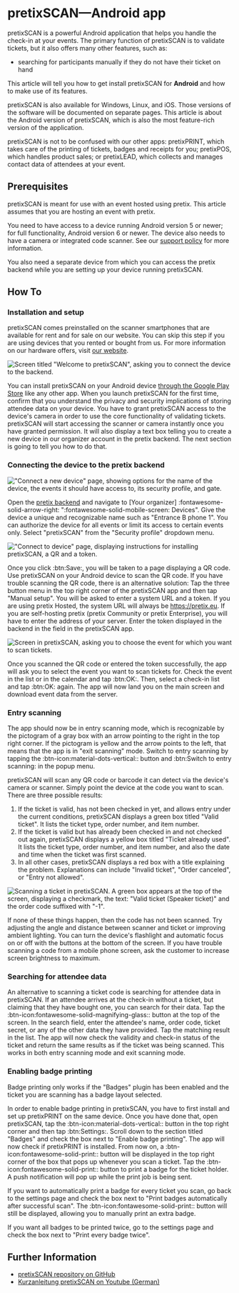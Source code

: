 # pretixSCAN—Android app 

pretixSCAN is a powerful Android application that helps you handle the check-in at your events. 
The primary function of pretixSCAN is to validate tickets, but it also offers many other features, such as: 

 - searching for participants manually if they do not have their ticket on hand 

This article will tell you how to get install pretixSCAN for **Android** and how to make use of its features. 

pretixSCAN is also available for Windows, Linux, and iOS. 
Those versions of the software will be documented on separate pages. 
This article is about the Android version of pretixSCAN, which is also the most feature-rich version of the application. 

pretixSCAN is not to be confused with our other apps: pretixPRINT, which takes care of the printing of tickets, badges and receipts for you; pretixPOS, which handles product sales; or pretixLEAD, which collects and manages contact data of attendees at your event. 

## Prerequisites

pretixSCAN is meant for use with an event hosted using pretix. 
This article assumes that you are hosting an event with pretix. 

You need to have access to a device running Android version 5 or newer; for full functionality, Android version 6 or newer. 
The device also needs to have a camera or integrated code scanner. 
See our [support policy](https://docs.pretix.eu/en/latest/user/android-version-support.html#pretixscan) for more information. 

You also need a separate device from which you can access the pretix backend while you are setting up your device running pretixSCAN. 

## How To

### Installation and setup 

pretixSCAN comes preinstalled on the scanner smartphones that are available for rent and for sale on our website. 
You can skip this step if you are using devices that you rented or bought from us. 
For more information on our hardware offers, visit [our website](https://pretix.eu/about/en/hardware/scan). 

![Screen titled "Welcome to pretixSCAN", asking you to connect the device to the backend.](../assets/screens/scan/welcome.png "Welcome to pretixSCAN screenshot") 

You can install pretixSCAN on your Android device [through the Google Play Store](https://play.google.com/store/apps/details?id=eu.pretix.pretixscan.droid) like any other app. 
When you launch pretixSCAN for the first time, confirm that you understand the privacy and security implications of storing attendee data on your device. 
You have to grant pretixSCAN access to the device's camera in order to use the core functionality of validating tickets. 
pretixSCAN will start accessing the scanner or camera instantly once you have granted permission. 
It will also display a text box telling you to create a new device in our organizer account in the pretix backend. 
The next section is going to tell you how to do that. 

### Connecting the device to the pretix backend 

!["Connect a new device" page, showing options for the name of the device, the events it should have access to, its security profile, and gate.](../assets/screens/scan/connect-new-device.png "Connect new device screenshot") 

Open the [pretix backend](https://pretix.eu/control/) and navigate to [Your organizer] :fontawesome-solid-arrow-right: ":fontawesome-solid-mobile-screen: Devices". 
Give the device a unique and recognizable name such as "Entrance B phone 1". 
You can authorize the device for all events or limit its access to certain events only. 
Select "pretixSCAN" from the "Security profile" dropdown menu. 

!["Connect to device" page, displaying instructions for installing pretixSCAN, a QR and a token.](../assets/screens/scan/connect-device.png "Connect to device screenshot") 

Once you click :btn:Save:, you will be taken to a page displaying a QR code. 
Use pretixSCAN on your Android device to scan the QR code. 
If you have trouble scanning the QR code, there is an alternative solution: 
Tap the three button menu in the top right corner of the pretixSCAN app and then tap "Manual setup". 
You will be asked to enter a system URL and a token. 
If you are using pretix Hosted, the system URL will always be https://pretix.eu. 
If you are self-hosting pretix (pretix Community or pretix Enterprise), you will have to enter the address of your server. 
Enter the token displayed in the backend in the field in the pretixSCAN app. 

![Screen in pretixSCAN, asking you to choose the event for which you want to scan tickets.](../assets/screens/scan/select-event.png "Select event screenshot") 

Once you scanned the QR code or entered the token successfully, the app will ask you to select the event you want to scan tickets for. 
Check the event in the list or in the calendar and tap :btn:OK:. 
Then, select a check-in list and tap :btn:OK: again. 
The app will now land you on the main screen and download event data from the server. 

### Entry scanning

The app should now be in entry scanning mode, which is recognizable by the pictogram of a gray box with an arrow pointing to the right in the top right corner. 
If the pictogram is yellow and the arrow points to the left, that means that the app is in "exit scanning" mode. 
Switch to entry scanning by tapping the :btn-icon:material-dots-vertical:: button and :btn:Switch to entry scanning: in the popup menu. 

pretixSCAN will scan any QR code or barcode it can detect via the device's camera or scanner. 
Simply point the device at the code you want to scan. 
There are three possible results: 

 1. If the ticket is valid, has not been checked in yet, and allows entry under the current conditions, pretixSCAN displays a green box titled "Valid ticket". 
 It lists the ticket type, order number, and item number. 
 2. If the ticket is valid but has already been checked in and not checked out again, pretixSCAN displays a yellow box titled "Ticket already used". 
 It lists the ticket type, order number, and item number, and also the date and time when the ticket was first scanned. 
 3. In all other cases, pretixSCAN displays a red box with a title explaining the problem. 
 Explanations can include  "Invalid ticket", "Order canceled", or "Entry not allowed". 

![Scanning a ticket in pretixSCAN. A green box appears at the top of the screen, displaying a checkmark, the text: "Valid ticket (Speaker ticket)" and the order code suffixed with "-1".](../assets/screens/scan/valid.png "Valid ticket screenshot") 

If none of these things happen, then the code has not been scanned. 
Try adjusting the angle and distance between scanner and ticket or improving ambient lighting. 
You can turn the device's flashlight and automatic focus on or off with the buttons at the bottom of the screen. 
If you have trouble scanning a code from a mobile phone screen, ask the customer to increase screen brightness to maximum. 

### Searching for attendee data 

An alternative to scanning a ticket code is searching for attendee data in pretixSCAN. 
If an attendee arrives at the check-in without a ticket, but claiming that they have bought one, you can search for their data. 
Tap the :btn-icon:fontawesome-solid-magnifying-glass:: button at the top of the screen. 
In the search field, enter the attendee's name, order code, ticket secret, or any of the other data they have provided. 
Tap the matching result in the list. 
The app will now check the validity and check-in status of the ticket and return the same results as if the ticket was being scanned. 
This works in both entry scanning mode and exit scanning mode. 

### Enabling badge printing 

Badge printing only works if the "Badges" plugin has been enabled and the ticket you are scanning has a badge layout selected. 

In order to enable badge printing in pretixSCAN, you have to first install and set up pretixPRINT on the same device. 
Once you have done that, open pretixSCAN, tap the :btn-icon:material-dots-vertical:: button in the top right corner and then tap :btn:Settings:. 
Scroll down to the section titled "Badges" and check the box next to "Enable badge printing". 
The app will now check if pretixPRINT is installed. 
From now on, a :btn-icon:fontawesome-solid-print:: button will be displayed in the top right corner of the box that pops up whenever you scan a ticket. 
Tap the :btn-icon:fontawesome-solid-print:: button to print a badge for the ticket holder. 
A push notification will pop up while the print job is being sent. 

If you want to automatically print a badge for every ticket you scan, go back to the settings page and check the box next to "Print badges automatically after successful scan". 
The :btn-icon:fontawesome-solid-print:: button will still be displayed, allowing you to manually print an extra badge. 

If you want all badges to be printed twice, go to the settings page and check the box next to "Print every badge twice". 

## Further Information

 - [pretixSCAN repository on GitHub](https://github.com/pretix/pretixscan-android)
 - [Kurzanleitung pretixSCAN on Youtube (German)](https://www.youtube.com/watch?v=csy017Dm6vA)